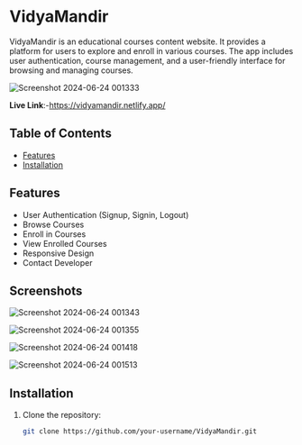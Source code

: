 # VidyaMandir

VidyaMandir is an educational courses content website. It provides a platform for users to explore and enroll in various courses. The app includes user authentication, course management, and a user-friendly interface for browsing and managing courses.

![Screenshot 2024-06-24 001333](https://github.com/DhruvTyagi18/VidyaMandir/assets/92265404/dfc0ca44-7c57-434e-a177-f03086f519a7)

**Live Link**:-https://vidyamandir.netlify.app/

## Table of Contents

- [Features](#features)
- [Installation](#installation)


## Features

- User Authentication (Signup, Signin, Logout)
- Browse Courses
- Enroll in Courses
- View Enrolled Courses
- Responsive Design
- Contact Developer
## Screenshots



![Screenshot 2024-06-24 001343](https://github.com/DhruvTyagi18/VidyaMandir/assets/92265404/b719bcf4-0c86-4133-acfe-dd6ccf2ec43f)


![Screenshot 2024-06-24 001355](https://github.com/DhruvTyagi18/VidyaMandir/assets/92265404/79f3425c-de10-4e49-8421-c9b93eca8ee7)


![Screenshot 2024-06-24 001418](https://github.com/DhruvTyagi18/VidyaMandir/assets/92265404/bf121702-a9f7-4bd4-98a0-3cad12d3f954)


![Screenshot 2024-06-24 001513](https://github.com/DhruvTyagi18/VidyaMandir/assets/92265404/ae6ce582-aefd-49db-beb7-3d0671983122)


## Installation

1. Clone the repository:

   ```bash
   git clone https://github.com/your-username/VidyaMandir.git
